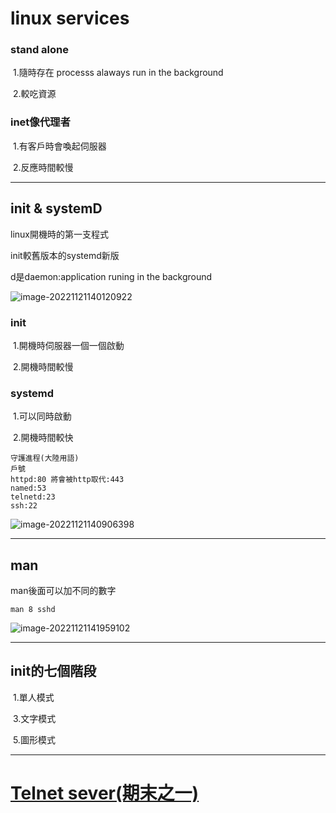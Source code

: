 # linux services

### stand alone

​	1.隨時存在 processs alaways run in the background

​	2.較吃資源

### inet像代理者

​	1.有客戶時會喚起伺服器

​	2.反應時間較慢

***

## init & systemD

linux開機時的第一支程式

init較舊版本的systemd新版

d是daemon:application runing in the background

![image-20221121140120922](C:\Users\PAVI\AppData\Roaming\Typora\typora-user-images\image-20221121140120922.png)

### init

​	1.開機時伺服器一個一個啟動

​	2.開機時間較慢

### systemd

​	1.可以同時啟動

​	2.開機時間較快

```
守護進程(大陸用語)
戶號
httpd:80 將會被http取代:443
named:53
telnetd:23
ssh:22

```

![image-20221121140906398](C:\Users\PAVI\AppData\Roaming\Typora\typora-user-images\image-20221121140906398.png)

***

## man

man後面可以加不同的數字

```
man 8 sshd
```

![image-20221121141959102](C:\Users\PAVI\AppData\Roaming\Typora\typora-user-images\image-20221121141959102.png)

***

## init的七個階段

​	1.單人模式

​	3.文字模式

​	5.圖形模式

***

# [Telnet sever(期末之一)](https://blog.csdn.net/l_liangkk/article/details/105401435)